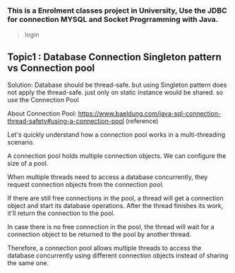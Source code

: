 ### This is a Enrolment classes project in University, Use the JDBC for connection MYSQL and Socket Progrramming with Java.
> login 
> 



## Topic1 : Database Connection Singleton pattern vs Connection pool

Solution: Database should be thread-safe. but using Singleton pattern does not apply the thread-safe. just only on static instance would be shared.
so use the Connection Pool

About Connection Pool: https://www.baeldung.com/java-sql-connection-thread-safety#using-a-connection-pool (reference)

Let's quickly understand how a connection pool works in a multi-threading scenario.

A connection pool holds multiple connection objects. We can configure the size of a pool.

When multiple threads need to access a database concurrently, they request connection objects from the connection pool.

If there are still free connections in the pool, a thread will get a connection object and start its database operations. After the thread finishes its work, it'll return the connection to the pool.

In case there is no free connection in the pool, the thread will wait for a connection object to be returned to the pool by another thread.

Therefore, a connection pool allows multiple threads to access the database concurrently using different connection objects instead of sharing the same one.
